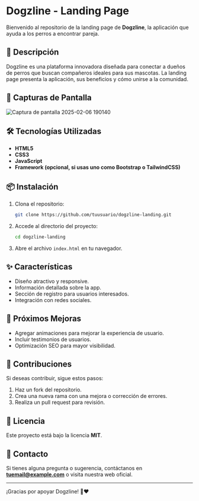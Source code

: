 # Dogzline - Landing Page

Bienvenido al repositorio de la landing page de **Dogzline**, la aplicación que ayuda a los perros a encontrar pareja.

## 🚀 Descripción
Dogzline es una plataforma innovadora diseñada para conectar a dueños de perros que buscan compañeros ideales para sus mascotas. La landing page presenta la aplicación, sus beneficios y cómo unirse a la comunidad.

## 📸 Capturas de Pantalla
![Captura de pantalla 2025-02-06 190140](https://github.com/user-attachments/assets/57184b6a-c969-40c2-b18d-5b3a52fe6c3c)



## 🛠️ Tecnologías Utilizadas
- **HTML5**
- **CSS3**
- **JavaScript**
- **Framework (opcional, si usas uno como Bootstrap o TailwindCSS)**

## 📦 Instalación
1. Clona el repositorio:
   ```bash
   git clone https://github.com/tuusuario/dogzline-landing.git
   ```
2. Accede al directorio del proyecto:
   ```bash
   cd dogzline-landing
   ```
3. Abre el archivo `index.html` en tu navegador.

## ✨ Características
- Diseño atractivo y responsive.
- Información detallada sobre la app.
- Sección de registro para usuarios interesados.
- Integración con redes sociales.

## 📌 Próximos Mejoras
- Agregar animaciones para mejorar la experiencia de usuario.
- Incluir testimonios de usuarios.
- Optimización SEO para mayor visibilidad.

## 🤝 Contribuciones
Si deseas contribuir, sigue estos pasos:
1. Haz un fork del repositorio.
2. Crea una nueva rama con una mejora o corrección de errores.
3. Realiza un pull request para revisión.

## 📄 Licencia
Este proyecto está bajo la licencia **MIT**.

## 📧 Contacto
Si tienes alguna pregunta o sugerencia, contáctanos en **[tuemail@example.com](mailto:tuemail@example.com)** o visita nuestra web oficial.

---
¡Gracias por apoyar Dogzline! 🐶❤️
